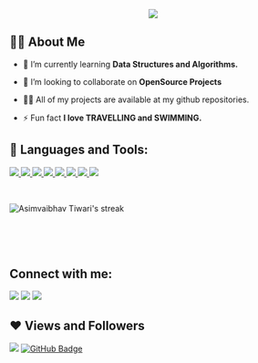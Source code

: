 <p align = "center"> <img src="https://readme-typing-svg.herokuapp.com?font=aerial&color=%2336BCF7&width=490&lines=Hi%2C+I'm+Asim+Vaibhav!;Currently+pursuing+my+B.E+in+CS;"> </p>


## 🙋‍♂️ About Me

- 🌱 I’m currently learning **Data Structures and Algorithms.**

- 👯 I’m looking to collaborate on **OpenSource Projects**

- 👨‍💻 All of my projects are available at my github repositories. 

- ⚡ Fun fact **I love TRAVELLING and SWIMMING.**

## 🚀 Languages and Tools:

<p align="left"> 
    <a href="https://www.java.com" target="_blank"> <img src="https://img.icons8.com/color/48/000000/java-coffee-cup-logo.png"/> </a>
    <a href="https://www.linux.org/" target="_blank">  <img src="https://img.icons8.com/color/48/000000/linux--v1.png"/> </a>
    <a href="https://developer.mozilla.org/en-US/docs/Web/JavaScript" target="_blank"> <img src="https://img.icons8.com/color/48/000000/javascript.png"/> </a> 
    <a href="https://www.w3.org/html/" target="_blank"> <img src="https://img.icons8.com/color/48/000000/html-5.png"/> </a> 
    <a href="https://www.w3schools.com/css/" target="_blank"> <img src="https://img.icons8.com/color/48/000000/css3.png"/> </a> 
    <a href="https://getbootstrap.com" target="_blank"> <img src="https://img.icons8.com/color/48/000000/bootstrap.png"/> </a> 
    <a href="https://www.python.org" target="_blank"> <img src="https://img.icons8.com/color/48/000000/python.png"/> </a> 
    <a href="https://git-scm.com/"> <img src="https://icons8.com/icon/20906/git"/> </a>
</p>


<br/>

<p align="left">
<img alt="Asimvaibhav Tiwari's streak" src="https://github-readme-streak-stats.herokuapp.com/?user=asim-vaibhav-435&theme=black-ice&hide_border=true&stroke=0000&background=060A0CD0"/>
</p>


<br/>



<br/>
<br/>

## Connect with me:
<p align="left">

<a href = "https://www.linkedin.com/in/asimvaibhav-tiwari-09b70a218/"><img src="https://img.icons8.com/fluent/48/000000/linkedin.png"/></a>
<a href = "https://twitter.com/AsimVaibhav/"><img src="https://img.icons8.com/fluent/48/000000/twitter.png"/></a>
<a href = "https://www.instagram.com/asim__781__vaibhav/"><img src="https://img.icons8.com/fluent/48/000000/instagram-new.png"/></a>

</p>

## ❤ Views and Followers
<img src="https://komarev.com/ghpvc/?username=asim-vaibhav-435">
<a href="https://github.com/asim-vaibhav-435?tab=followers"><img src="https://img.shields.io/github/followers/asim-vaibhav-435?label=Followers&style=social" alt="GitHub Badge"></a>
